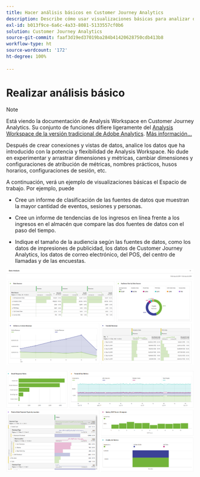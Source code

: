 ```yaml
---
title: Hacer análisis básicos en Customer Journey Analytics
description: Describe cómo usar visualizaciones básicas para analizar datos en Customer Journey Analytics
exl-id: b013f9ce-6a6c-4a33-8081-5133557cf0b6
solution: Customer Journey Analytics
source-git-commit: faaf3d19ed37019ba284b41420628750cdb413b8
workflow-type: ht
source-wordcount: '172'
ht-degree: 100%

---
```


# Realizar análisis básico

>[!NOTE]
>
>Está viendo la documentación de Analysis Workspace en Customer Journey Analytics. Su conjunto de funciones difiere ligeramente del [Analysis Workspace de la versión tradicional de Adobe Analytics](https://experienceleague.adobe.com/docs/analytics/analyze/analysis-workspace/home.html?lang=es). [Más información...](/help/getting-started/cja-aa.md)

Después de crear conexiones y vistas de datos, analice los datos que ha introducido con la potencia y flexibilidad de Analysis Workspace. No dude en experimentar y arrastrar dimensiones y métricas, cambiar dimensiones y configuraciones de atribución de métricas, nombres prácticos, husos horarios, configuraciones de sesión, etc.

A continuación, verá un ejemplo de visualizaciones básicas el Espacio de trabajo. Por ejemplo, puede

* Cree un informe de clasificación de las fuentes de datos que muestran la mayor cantidad de eventos, sesiones y personas.

* Cree un informe de tendencias de los ingresos en línea frente a los ingresos en el almacén que compare las dos fuentes de datos con el paso del tiempo.

* Indique el tamaño de la audiencia según las fuentes de datos, como los datos de impresiones de publicidad, los datos de Customer Journey Analytics, los datos de correo electrónico, del POS, del centro de llamadas y de las encuestas.

![](assets/cja-basic-analysis.png)

![](assets/cja-basic-analysis2.png)

